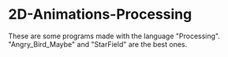 # 2D-Animations-Processing 
These are some programs made with the language "Processing". "Angry_Bird_Maybe" and "StarField" are the best ones. 
